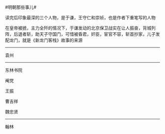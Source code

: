 #明朝那些事儿#

读完后印象最深的三个人物，是于谦，王守仁和崇祯，也是作者下重笔写的人物



在皇帝被掳，主力全歼的情况下，于谦发动的北京保卫战实在让人振奋，背城列阵，后退者斩，助天子守国门，可惜被昏君，奸臣，宦官不容，斩首抄家，儿子发配龙门，就是《新龙门客栈》故事的来源 


---

袁州



---

东林书院

阉党

王振

曹吉祥

魏忠贤

---

翰林






